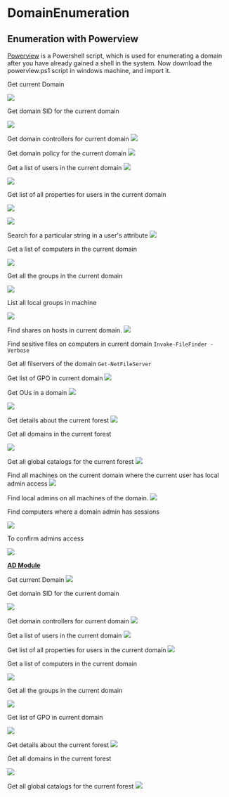 # DomainEnumeration

## Enumeration with Powerview
[Powerview](https://github.com/PowerShellMafia/PowerSploit/blob/dev/Recon/PowerView.ps1) is a Powershell script, which is used for enumerating a domain after you have already gained a shell in the system. Now download the powerview.ps1 script in windows machine, and import it.

Get current Domain

![](images/3.png)

Get domain SID for the current domain

![](images/4.png)

Get domain controllers for current domain
![](images/6.png)

Get domain policy for the current domain
![](images/5.png)

Get a list of users in the current domain
![](images/7.png)

![](images/8.png)


Get list of all properties for users in the current domain

![](images/9.png)

![](images/10.png)

Search for a particular string in a user's attribute
![](images/14.png)

Get a list of computers in the current domain

![](images/11.png)

Get all the groups in the current domain

![](images/13.png)

List all local groups in machine

![](images/15.png)

Find shares on hosts in current domain.
![](images/16.png)

Find sesitive files on computers in current domain
``Invoke-FileFinder -Verbose``

Get all filservers of the domain
``Get-NetFileServer``

Get list of GPO in current domain
![](images/17.png)

Get OUs in a domain
![](images/18.png)

![](images/19.png)


Get details about the current forest
![](images/20.png)

Get all domains in the current forest

![](images/21.png)

Get all global catalogs for the current forest
![](images/22.png)

Find all machines on the current domain where the current user has local admin access
![](images/24.png)

Find local admins on all machines of the domain.
![](images/25.png)

Find computers where a domain admin has sessions

![](images/26.png)

To confirm admins access

![](images/27.png)


**[AD Module](https://github.com/samratashok/ADModule)**

Get current Domain
![](images/01.png)

Get domain SID for the current domain

![](images/02.png)

Get domain controllers for current domain
![](images/03.png)

Get a list of users in the current domain
![](images/04.png)

Get list of all properties for users in the current domain
![](images/05.png)

Get a list of computers in the current domain

![](images/07.png)

Get all the groups in the current domain

![](images/06.png)

Get list of GPO in current domain

![](images/08.png)

Get details about the current forest
![](images/09.png)

Get all domains in the current forest

![](images/010.png)

Get all global catalogs for the current forest
![](images/23.png)
